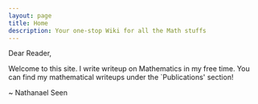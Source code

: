 ```yaml
---
layout: page
title: Home
description: Your one-stop Wiki for all the Math stuffs
---
```


Dear Reader,

Welcome to this site. I write writeup on Mathematics in my free time.
You can find my mathematical writeups under the `Publications' section!

~ Nathanael Seen
